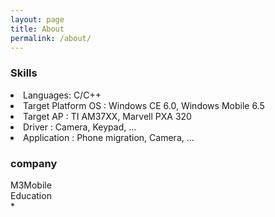 ```yaml
---
layout: page
title: About
permalink: /about/
---
```


<h3>Skills</h3>
<li>Languages: C/C++</li>
<li>Target Platform OS :  Windows CE 6.0, Windows Mobile 6.5</li>
<li>Target AP : TI AM37XX, Marvell PXA 320</li>
<li>Driver : Camera, Keypad, ...</li>
<li>Application : Phone migration, Camera, ...</li>

<h3>company</h3>
M3Mobile
<br>
Education<br>
	*<br>
